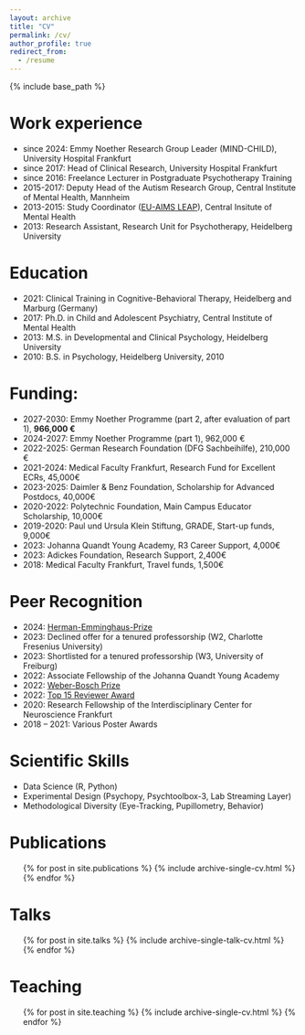 ```yaml
---
layout: archive
title: "CV"
permalink: /cv/
author_profile: true
redirect_from:
  - /resume
---
```


{% include base_path %}


Work experience
======
* since 2024: Emmy Noether Research Group Leader (MIND-CHILD), University Hospital Frankfurt
* since 2017: Head of Clinical Research, University Hospital Frankfurt
* since 2016: Freelance Lecturer in Postgraduate Psychotherapy Training
* 2015-2017: Deputy Head of the Autism Research Group, Central Institute of Mental Health, Mannheim
* 2013-2015: Study Coordinator ([EU-AIMS LEAP](https://www.aims-2-trials.eu/about-aims-2-trials/eu-aims/)), Central Insitute of Mental Health
* 2013: Research Assistant, Research Unit for Psychotherapy, Heidelberg University
  
Education
======
* 2021: Clinical Training in Cognitive-Behavioral Therapy, Heidelberg and Marburg (Germany)
* 2017: Ph.D. in Child and Adolescent Psychiatry, Central Institute of Mental Health
* 2013: M.S. in Developmental and Clinical Psychology, Heidelberg University
* 2010: B.S. in Psychology, Heidelberg University, 2010

Funding:
======
* 2027-2030:	Emmy Noether Programme (part 2, after evaluation of part 1), <b>966,000 €</b>
* 2024-2027:	Emmy Noether Programme (part 1), 962,000 €
* 2022-2025:	German Research Foundation (DFG Sachbeihilfe), 210,000 €
* 2021-2024:	Medical Faculty Frankfurt, Research Fund for Excellent ECRs, 45,000€
* 2023-2025:	Daimler & Benz Foundation, Scholarship for Advanced Postdocs, 40,000€
* 2020-2022:	Polytechnic Foundation, Main Campus Educator Scholarship, 10,000€
* 2019-2020:	Paul und Ursula Klein Stiftung, GRADE, Start-up funds, 9,000€
* 2023: Johanna Quandt Young Academy, R3 Career Support, 4,000€
* 2023: Adickes Foundation, Research Support, 2,400€
* 2018: Medical Faculty Frankfurt, Travel funds, 1,500€

Peer Recognition
======
* 2024: [Herman-Emminghaus-Prize](https://www.dgkjp.de/die-dgkjp/hermann-emminghaus-preis/)
* 2023: Declined offer for a tenured professorship (W2, Charlotte Fresenius University)  
* 2023:	Shortlisted for a tenured professorship (W3, University of Freiburg)
* 2022:	Associate Fellowship of the Johanna Quandt Young Academy
* 2022:	[Weber-Bosch Prize](https://wgas-autismus.org/en/prizes-awards/) 
* 2022: [Top 15 Reviewer Award](https://www.acamh.org/blog/peer-review-week-22-top-reviewers/) 
* 2020:	Research Fellowship of the Interdisciplinary Center for Neuroscience Frankfurt
* 2018 – 2021:	Various Poster Awards

Scientific Skills
======
* Data Science (R, Python)
* Experimental Design (Psychopy, Psychtoolbox-3, Lab Streaming Layer)
* Methodological Diversity (Eye-Tracking, Pupillometry, Behavior)
  
Publications
======
  <ul>{% for post in site.publications %}
    {% include archive-single-cv.html %}
  {% endfor %}</ul>
  
Talks
======
  <ul>{% for post in site.talks %}
    {% include archive-single-talk-cv.html %}
  {% endfor %}</ul>
  
Teaching
======
  <ul>{% for post in site.teaching %}
    {% include archive-single-cv.html %}
  {% endfor %}</ul>
  

